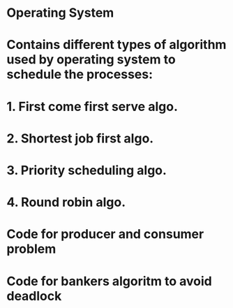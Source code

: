 # Operating System
# Contains different types of algorithm used by operating system to schedule the processes:
# 1. First come first serve algo.
# 2. Shortest job first algo.
# 3. Priority scheduling algo.
# 4. Round robin algo.

# Code for producer and consumer problem
# Code for bankers algoritm to avoid deadlock
